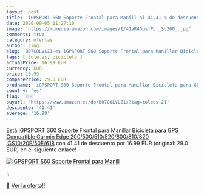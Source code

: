 ```yaml
---
layout: post
title: 'iGPSPORT S60 Soporte Frontal para Manill al 41.41 % de descuento'
date: 2020-09-05 11:27:10
image: 'https://m.media-amazon.com/images/I/41aR4QpsfPL._SL200_.jpg'
comments: true
category: ofertas
author: ring
slug: 'B07CQLVLZ1-es iGPSPORT S60 Soporte Frontal para Manillar Bicicleta para...'
tags: [ tole.es, bicicleta ]
actualPrice: 16.99 EUR
currency: EUR
price: 16.99
comparePrice: 29.0 EUR
prodname: 'iGPSPORT S60 Soporte Frontal para Manillar Bicicleta para GPS Compatible Garmin Edge 200/500/510/520/800/810/820 iGS10/20E/50E/618'
country: 'es'
flag: '🇪🇸'
buyurl: 'https://www.amazon.es/dp/B07CQLVLZ1/?tag=tolees-21'
descuento: '41.41'
average: '16.99'
---
```


Está [iGPSPORT S60 Soporte Frontal para Manillar Bicicleta para GPS Compatible Garmin Edge 200/500/510/520/800/810/820 iGS10/20E/50E/618](https://www.amazon.es/dp/B07CQLVLZ1/?tag=tolees-21) con 41.41 de descuento por 16.99 EUR (original: 29.0 EUR) en el siguiente enlace!

[![iGPSPORT S60 Soporte Frontal para Manill](https://m.media-amazon.com/images/I/41aR4QpsfPL._SL200_.jpg)](https://www.amazon.es/dp/B07CQLVLZ1/?tag=tolees-21)

ℹ️:


[🛒 Ver la oferta!!](https://www.amazon.es/dp/B07CQLVLZ1/?tag=tolees-21)
